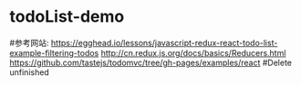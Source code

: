 # todoList-demo
#参考网站:
https://egghead.io/lessons/javascript-redux-react-todo-list-example-filtering-todos
http://cn.redux.js.org/docs/basics/Reducers.html
https://github.com/tastejs/todomvc/tree/gh-pages/examples/react
#Delete unfinished
